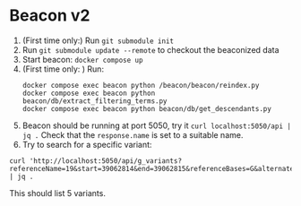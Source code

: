 # Beacon v2

1. (First time only:) Run `git submodule init`
1. Run `git submodule update --remote` to checkout the beaconized data
1. Start beacon: `docker compose up`
1. (First time only: ) Run:
   ```
   docker compose exec beacon python /beacon/beacon/reindex.py
   docker compose exec beacon python beacon/db/extract_filtering_terms.py
   docker compose exec beacon python beacon/db/get_descendants.py
   ```
1. Beacon should be running at port 5050, try it `curl localhost:5050/api | jq .` Check that the `response.name` is set to a suitable name.
1. Try to search for a specific variant:
```
curl 'http://localhost:5050/api/g_variants?referenceName=19&start=39062814&end=39062815&referenceBases=G&alternateBases=C' | jq .
```
  This should list 5 variants.
